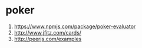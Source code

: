 # poker
1. https://www.npmjs.com/package/poker-evaluator
2. http://www.jfitz.com/cards/
3. http://peerjs.com/examples
